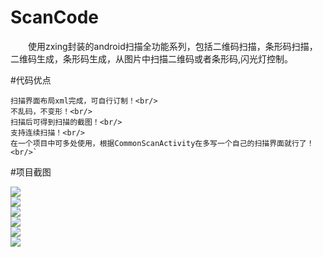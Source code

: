 # ScanCode

　　使用zxing封装的android扫描全功能系列，包括二维码扫描，条形码扫描，二维码生成，条形码生成，从图片中扫描二维码或者条形码,闪光灯控制。<br/>

#代码优点

    扫描界面布局xml完成，可自行订制！<br/>
    不乱码，不变形！<br/>
    扫描后可得到扫描的截图！<br/>
    支持连续扫描！<br/>
    在一个项目中可多处使用，根据CommonScanActivity在多写一个自己的扫描界面就行了！<br/>`

#项目截图

![](https://github.com/liang530/ScanCode/raw/master/images/main.png)<br/>
![](https://github.com/liang530/ScanCode/raw/master/images/createCode.png)<br/>
![](https://github.com/liang530/ScanCode/raw/master/images/scanCode.png)<br/>
![](https://github.com/liang530/ScanCode/raw/master/images/scan2code.png)<br/>
![](https://github.com/liang530/ScanCode/raw/master/images/scan_bar_code.png)<br/>
![](https://github.com/liang530/ScanCode/raw/master/images/scan_photo.png)<br/>
